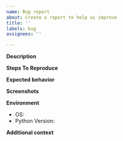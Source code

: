 ```yaml
---
name: Bug report
about: Create a report to help us improve
title: ''
labels: bug
assignees: ''

---
```


**Description**
<!--A clear and concise description of what the bug is.-->

**Steps To Reproduce**
<!--Steps to reproduce the behavior-->

**Expected behavior**
<!--A clear and concise description of what you expected to happen.-->

**Screenshots**
<!--If applicable, add screenshots to help explain your problem.-->

**Environment**
 - OS: <!--[e.g. MacOSX]-->
 - Python Version: <!--[e.g. 3.11.0]-->

**Additional context**
<!--Add any other context about the problem here.-->
